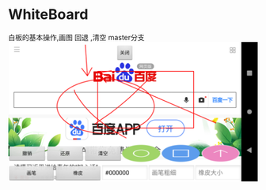 # WhiteBoard  
白板的基本操作,画图 回退 ,清空
master分支
![默认分支](https://github.com/rogan528/TuPianResource/blob/master/%E7%99%BD%E6%9D%BF%E7%9A%84master%E5%88%86%E6%94%AF.png)
